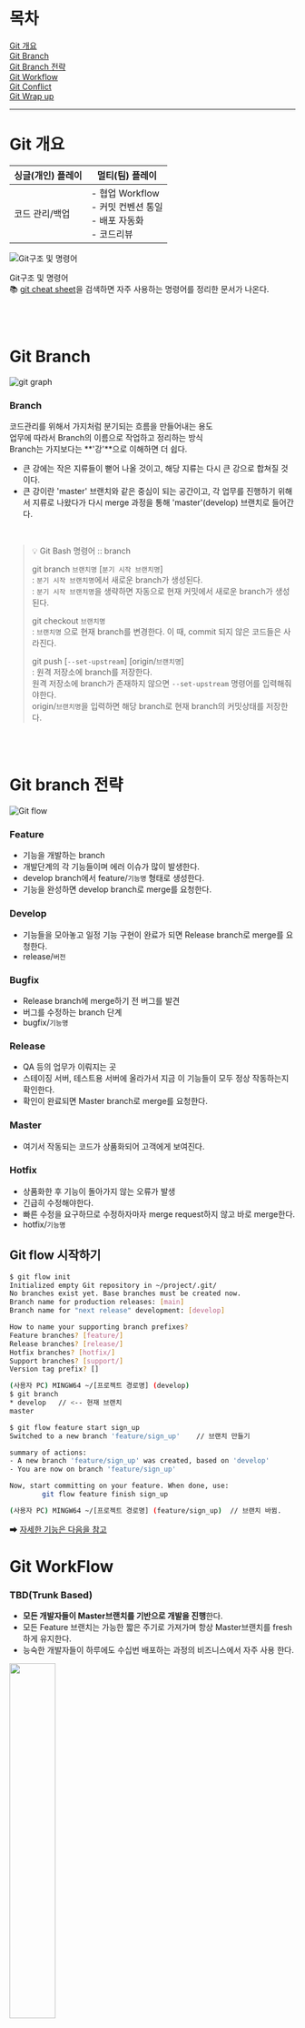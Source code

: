 # 목차

[Git 개요](#git-개요) <br/>
[Git Branch](#git-branch) <br/>
[Git Branch 전략](#git-branch-전략) <br/>
[Git Workflow](#git-workflow) <br/>
[Git Conflict]() <br/>
[Git Wrap up](#git-wrap-up) <br/>

---

# Git 개요

| 싱글(개인) 플레이 | 멀티(팀) 플레이 |
| --- | --- |
| 코드 관리/백업 | - 협업 Workflow<br/> - 커밋 컨벤션 통일<br/> - 배포 자동화<br/> - 코드리뷰 |

![Git구조 및 명령어](https://user-images.githubusercontent.com/45352173/150685635-b3589c31-8554-47e2-bccb-d61f062cc657.png)


Git구조 및 명령어 <br/>
📚 [git cheat sheet](https://training.github.com/downloads/ko/github-git-cheat-sheet/)을 검색하면 자주 사용하는 명령어를 정리한 문서가 나온다. 

<br/><br/>

# Git Branch
![git graph](https://user-images.githubusercontent.com/45352173/150685430-cd1974df-3679-47db-9ee7-21c7a1a31896.png)

### Branch
코드관리를 위해서 가지처럼 분기되는 흐름을 만들어내는 용도<br/>
업무에 따라서 Branch의 이름으로 작업하고 정리하는 방식<br/>
Branch는 가지보다는 **'강'**으로 이해하면 더 쉽다.<br/>

- 큰 강에는 작은 지류들이 뻗어 나올 것이고, 해당 지류는 다시 큰 강으로 합쳐질 것이다.
- 큰 강이란 'master' 브랜치와 같은 중심이 되는 공간이고, 각 업무를 진행하기 위해서 지류로 나왔다가 다시 merge 과정을 통해 'master'(develop) 브랜치로 들어간다.

<br/>

> 💡 Git Bash 명령어 :: branch <br/>
> 
> git branch `브랜치명` [`분기 시작 브랜치명`] <br/>
>  : `분기 시작 브랜치명`에서 새로운 branch가 생성된다. <br/>
>  : `분기 시작 브랜치명`을 생략하면 자동으로 현재 커밋에서 새로운 branch가 생성된다. <br/>
>
> git checkout `브랜치명` <br/>
>  : `브랜치명` 으로 현재 branch를 변경한다. 이 때, commit 되지 않은 코드들은 사라진다. <br/>
>
> git push [`--set-upstream`] [origin/`브랜치명`] <br/>
>  : 원격 저장소에 branch를 저장한다. <br/>
>  원격 저장소에 branch가 존재하지 않으면 `--set-upstream` 명령어를 입력해줘야한다. <br/>
>  origin/`브랜치명`을 입력하면 해당 branch로 현재 branch의 커밋상태를 저장한다. <br/>

<br/><br/>

# Git branch 전략
![Git flow](https://user-images.githubusercontent.com/45352173/150685814-4aa47816-aed8-4b8e-a18f-fbeecd20448a.png)

### Feature
- 기능을 개발하는 branch
- 개발단계의 각 기능들이며 에러 이슈가 많이 발생한다.
- develop branch에서 feature/`기능명` 형태로 생성한다.
- 기능을 완성하면 develop branch로 merge를 요청한다.

### Develop
- 기능들을 모아놓고 일정 기능 구현이 완료가 되면 Release branch로 merge를 요청한다.
- release/`버전`

### Bugfix
- Release branch에 merge하기 전 버그를 발견
- 버그를 수정하는 branch 단계
- bugfix/`기능명`

### Release
- QA 등의 업무가 이뤄지는 곳
- 스테이징 서버, 테스트용 서버에 올라가서 지금 이 기능들이 모두 정상 작동하는지 확인한다.
- 확인이 완료되면 Master branch로 merge를 요청한다.

### Master
- 여기서 작동되는 코드가 상품화되어 고객에게 보여진다.

### Hotfix
- 상품화한 후 기능이 돌아가지 않는 오류가 발생
- 긴급히 수정해야한다.
- 빠른 수정을 요구하므로 수정하자마자 merge request하지 않고 바로 merge한다.
- hotfix/`기능명`

## Git flow 시작하기
```bash
$ git flow init
Initialized empty Git repository in ~/project/.git/
No branches exist yet. Base branches must be created now.
Branch name for production releases: [main]
Branch name for "next release" development: [develop]

How to name your supporting branch prefixes?
Feature branches? [feature/]
Release branches? [release/]
Hotfix branches? [hotfix/]
Support branches? [support/]
Version tag prefix? []
```

```bash
(사용자 PC) MINGW64 ~/[프로젝트 경로명] (develop)
$ git branch
* develop   // <-- 현재 브랜치
master 

$ git flow feature start sign_up
Switched to a new branch 'feature/sign_up'    // 브랜치 만들기

summary of actions:
- A new branch 'feature/sign_up' was created, based on 'develop'
- You are now on branch 'feature/sign_up'

Now, start committing on your feature. When done, use:
		git flow feature finish sign_up

(사용자 PC) MINGW64 ~/[프로젝트 경로명] (feature/sign_up)  // 브랜치 바뀜.
```

➡ [자세한 기능은 다음을 참고](https://www.atlassian.com/git/tutorials/comparing-workflows/gitflow-workflow)

# Git WorkFlow

### TBD(Trunk Based)
- **모든 개발자들이 Master브랜치를 기반으로 개발을 진행**한다.
- 모든 Feature 브랜치는 가능한 짧은 주기로 가져가며 항상 Master브랜치를 fresh하게 유지한다.
- 능숙한 개발자들이 하루에도 수십번 배포하는 과정의 비즈니스에서 자주 사용 한다.

<image width="40%" src="https://user-images.githubusercontent.com/45352173/150685955-99b5cb3e-3ea3-4b90-86c6-a9183ac75c7d.png"/>

### 권장되는 Git Flow 모델
- feature → develop → master 단계만 거치는 모델
- hotfix branch로 긴급 오류 수정

<image width="40%" src="https://user-images.githubusercontent.com/45352173/150686096-7e51d7d6-330e-4dfa-900b-c09befdca21a.png"/>


> **학습자료**
>
> 📕 [pro git](https://git-scm.com/book/ko/v2)<br/>
> 🌐 [git with D3](https://onlywei.github.io/explain-git-with-d3/)<br/>
> ⌨ [git 명령어 연습](https://learngitbranching.js.org/?locale=ko)<br/>
> 

# Git Wrap up
✅ 개발에 방해되지 않을 정도까지는 Git 기본 개념/명령어 숙지<br/>
✅ Git Branch를 사용한 코드관리의 흐름(flow) 이해<br/>
✅ 회사/팀별 상황에 맞는 Git Branch 전략 선택<br/>
✅ 팀 별 합의된 정책에 맞춰 일관된 Git 사용 노력 필요<br/>
✅ 궁금하거나 자주 마주하는 케이스에 대한 Git 사용법은 꼭 연습<br/>

<br/>

## 스크럼 개발 프로세스
**다기능 팀**이 제품이나 프로젝트를 **반복적이고 점진적**으로 개발하는 방식

![https://dbscthumb-phinf.pstatic.net/4666_000_1/20161005133248144_GPEOCX8WT.jpg/ka37_53_i2.jpg?type=w690_fst_n&wm=Y](https://dbscthumb-phinf.pstatic.net/4666_000_1/20161005133248144_GPEOCX8WT.jpg/ka37_53_i2.jpg?type=w690_fst_n&wm=Y)

### 스크럼 스탠드업 미팅(stand-up-meeting)
참석자들이 신체가 서있는 채로 참여하는 미팅<br/>
미팅을 짧은 시간으로 유지하기 위해 장시간 서있는 것으로 인한 인한 불편함을 초래시킨다.

<br/>

**미팅 취지**<br/>
프로젝트를 진행한다는 것은 많은 **불확실성**을 내포하고 있다는 것<br/>
이 불확실성을 줄이기 위해서 데일리 스크럼을 진행

<br/>

**미팅 필요성**<br/>

<image width="30%" src="https://user-images.githubusercontent.com/45352173/150686149-628e819c-ab77-4b9e-8902-1ca7c8c47be6.png"/>

- 프로젝트 초반부에는 프로젝트에 대한 정보가 한정적이기 때문에 일의 분배가 효율적이지 못하다.
- 프로젝트 정보가 많은 후반부에는 업무를 효율적으로 분배할 수 없다.
- 따라서, 지속적으로 팀원 들간 정보를 공유하여 계속적인 조율을 통해 효율적인 업무 분배를 진행할 수 있다.

<br/><br/>

> 💡 **프로젝트가 진행됨에 따라 높아져야 할 것과 낮아져야 할 것은?**
> 
> ![image](https://user-images.githubusercontent.com/45352173/150686320-0cc788cd-01cb-448d-9fae-e5659039d5b6.png)
> 
> ➕ 높아져야 할 것
> 
> - 프로젝트 해상도(가시성)
> - 프로젝트 이해도
> - 팀원과 친밀도, 신뢰도
> - 커뮤니케이션 능력
> - 문제해결 능력
> - 개발자 역량, 성장
> - 개발생산성
> - 배포 속도
> - 프로젝트 결과물
> - ...

